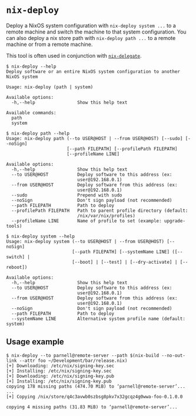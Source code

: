 # `nix-deploy`
Deploy a NixOS system configuration with `nix-deploy system ...` to a remote
machine and switch the machine to that system configuration. You can also deploy
a nix store path with `nix-deploy path ...` to a remote machine or from a remote
machine.

This tool is often used in conjunction with [`nix-delegate`](https://github.com/awakesecurity/nix-delegate).

```shell
$ nix-deploy --help
Deploy software or an entire NixOS system configuration to another NixOS system

Usage: nix-deploy (path | system)

Available options:
  -h,--help                Show this help text

Available commands:
  path
  system
```

```shell
$ nix-deploy path --help
Usage: nix-deploy path (--to USER@HOST | --from USER@HOST) [--sudo] [--noSign]
                       [--path FILEPATH] [--profilePath FILEPATH]
                       [--profileName LINE]

Available options:
  -h,--help                Show this help text
  --to USER@HOST           Deploy software to this address (ex:
                           user@192.168.0.1)
  --from USER@HOST         Deploy software from this address (ex:
                           user@192.168.0.1)
  --sudo                   Prepend with sudo
  --noSign                 Don't sign payload (not recommended)
  --path FILEPATH          Path to deploy
  --profilePath FILEPATH   Path to parent profile directory (default:
                           /nix/var/nix/profiles)
  --profileName LINE       Name of profile to set (example: upgrade-tools)
```

```shell
$ nix-deploy system --help
Usage: nix-deploy system (--to USER@HOST | --from USER@HOST) [--noSign]
                         [--path FILEPATH] [--systemName LINE] ([--switch] |
                         [--boot] | [--test] | [--dry-activate] | [--reboot])

Available options:
  -h,--help                Show this help text
  --to USER@HOST           Deploy software to this address (ex:
                           user@192.168.0.1)
  --from USER@HOST         Deploy software from this address (ex:
                           user@192.168.0.1)
  --noSign                 Don't sign payload (not recommended)
  --path FILEPATH          Path to deploy
  --systemName LINE        Alternative system profile name (default: system)
```

## Usage example
```shell
$ nix-deploy --to parnell@remote-server --path $(nix-build --no-out-link --attr foo ~/Development/bar/release.nix)
[+] Downloading: /etc/nix/signing-key.sec
[+] Installing: /etc/nix/signing-key.sec
[+] Downloading: /etc/nix/signing-key.pub
[+] Installing: /etc/nix/signing-key.pub
copying 178 missing paths (474.70 MiB) to ‘parnell@remote-server’...
...
[+] Copying /nix/store/q4c3avwb0szbsg8pkv7x32gcqz4g0wwa-foo-0.1.0.0

copying 4 missing paths (31.83 MiB) to ‘parnell@remote-server’...

```
